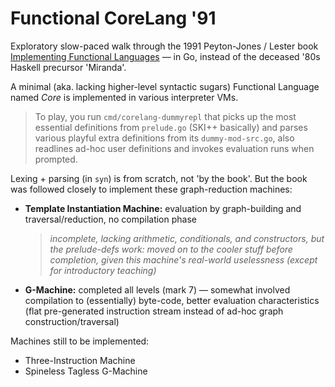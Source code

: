 # Functional CoreLang '91

Exploratory slow-paced walk through the 1991 Peyton-Jones / Lester book [Implementing Functional Languages](http://www.cs.otago.ac.nz/cosc459/books/pjlester.pdf) — in Go, instead of the deceased '80s Haskell precursor 'Miranda'.

A minimal (aka. lacking higher-level syntactic sugars) Functional Language named *Core* is implemented in various interpreter VMs.

> To play, you run `cmd/corelang-dummyrepl` that picks up the most essential definitions from `prelude.go` (SKI++ basically) and parses various playful extra definitions from its `dummy-mod-src.go`, also readlines ad-hoc user definitions and invokes evaluation runs when prompted.

Lexing + parsing (in `syn`) is from scratch, not 'by the book'. But the book was followed closely to implement these graph-reduction machines:

- **Template Instantiation Machine:** evaluation by graph-building and traversal/reduction, no compilation phase
    > _incomplete, lacking arithmetic, conditionals, and constructors, but the prelude-defs work: moved on to the cooler stuff before completion, given this machine's real-world uselessness (except for introductory teaching)_
- **G-Machine:** completed all levels (mark 7) — somewhat involved compilation to (essentially) byte-code, better evaluation characteristics (flat pre-generated instruction stream instead of ad-hoc graph construction/traversal)

Machines still to be implemented:

- Three-Instruction Machine
- Spineless Tagless G-Machine
